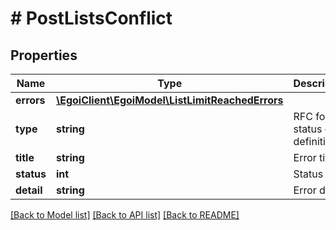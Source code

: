# # PostListsConflict

## Properties

Name | Type | Description | Notes
------------ | ------------- | ------------- | -------------
**errors** | [**\EgoiClient\EgoiModel\ListLimitReachedErrors**](ListLimitReachedErrors.md) |  | [optional] 
**type** | **string** | RFC for status code definitions | [optional] 
**title** | **string** | Error title | [optional] 
**status** | **int** | Status code | [optional] 
**detail** | **string** | Error detail | [optional] 

[[Back to Model list]](../../README.md#documentation-for-models) [[Back to API list]](../../README.md#documentation-for-api-endpoints) [[Back to README]](../../README.md)


